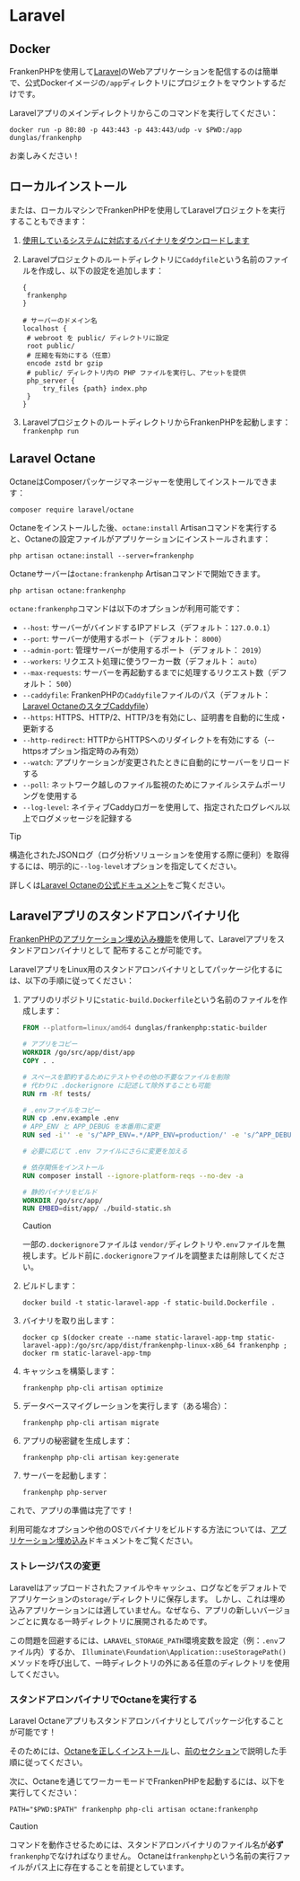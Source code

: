 # Laravel

## Docker

FrankenPHPを使用して[Laravel](https://laravel.com)のWebアプリケーションを配信するのは簡単で、公式Dockerイメージの`/app`ディレクトリにプロジェクトをマウントするだけです。

Laravelアプリのメインディレクトリからこのコマンドを実行してください：

```console
docker run -p 80:80 -p 443:443 -p 443:443/udp -v $PWD:/app dunglas/frankenphp
```

お楽しみください！

## ローカルインストール

または、ローカルマシンでFrankenPHPを使用してLaravelプロジェクトを実行することもできます：

1. [使用しているシステムに対応するバイナリをダウンロードします](../#standalone-binary)
2. Laravelプロジェクトのルートディレクトリに`Caddyfile`という名前のファイルを作成し、以下の設定を追加します：

   ```caddyfile
   {
   	frankenphp
   }

   # サーバーのドメイン名
   localhost {
   	# webroot を public/ ディレクトリに設定
   	root public/
   	# 圧縮を有効にする（任意）
   	encode zstd br gzip
   	# public/ ディレクトリ内の PHP ファイルを実行し、アセットを提供
   	php_server {
   		try_files {path} index.php
   	}
   }
   ```

3. LaravelプロジェクトのルートディレクトリからFrankenPHPを起動します： `frankenphp run`

## Laravel Octane

OctaneはComposerパッケージマネージャーを使用してインストールできます：

```console
composer require laravel/octane
```

Octaneをインストールした後、`octane:install` Artisanコマンドを実行すると、Octaneの設定ファイルがアプリケーションにインストールされます：

```console
php artisan octane:install --server=frankenphp
```

Octaneサーバーは`octane:frankenphp` Artisanコマンドで開始できます。

```console
php artisan octane:frankenphp
```

`octane:frankenphp`コマンドは以下のオプションが利用可能です：

- `--host`: サーバーがバインドするIPアドレス（デフォルト：`127.0.0.1`）
- `--port`: サーバーが使用するポート（デフォルト： `8000`）
- `--admin-port`: 管理サーバーが使用するポート（デフォルト： `2019`）
- `--workers`: リクエスト処理に使うワーカー数（デフォルト： `auto`）
- `--max-requests`: サーバーを再起動するまでに処理するリクエスト数（デフォルト： `500`）
- `--caddyfile`: FrankenPHPの`Caddyfile`ファイルのパス（デフォルト： [Laravel OctaneのスタブCaddyfile](https://github.com/laravel/octane/blob/2.x/src/Commands/stubs/Caddyfile)）
- `--https`: HTTPS、HTTP/2、HTTP/3を有効にし、証明書を自動的に生成・更新する
- `--http-redirect`: HTTPからHTTPSへのリダイレクトを有効にする（--httpsオプション指定時のみ有効）
- `--watch`: アプリケーションが変更されたときに自動的にサーバーをリロードする
- `--poll`: ネットワーク越しのファイル監視のためにファイルシステムポーリングを使用する
- `--log-level`: ネイティブCaddyロガーを使用して、指定されたログレベル以上でログメッセージを記録する

> [!TIP]
> 構造化されたJSONログ（ログ分析ソリューションを使用する際に便利）を取得するには、明示的に`--log-level`オプションを指定してください。

詳しくは[Laravel Octaneの公式ドキュメント](https://laravel.com/docs/octane)をご覧ください。

## Laravelアプリのスタンドアロンバイナリ化

[FrankenPHPのアプリケーション埋め込み機能](embed.md)を使用して、Laravelアプリをスタンドアロンバイナリとして
配布することが可能です。

LaravelアプリをLinux用のスタンドアロンバイナリとしてパッケージ化するには、以下の手順に従ってください：

1. アプリのリポジトリに`static-build.Dockerfile`という名前のファイルを作成します：

   ```dockerfile
   FROM --platform=linux/amd64 dunglas/frankenphp:static-builder

   # アプリをコピー
   WORKDIR /go/src/app/dist/app
   COPY . .

   # スペースを節約するためにテストやその他の不要なファイルを削除
   # 代わりに .dockerignore に記述して除外することも可能
   RUN rm -Rf tests/

   # .envファイルをコピー
   RUN cp .env.example .env
   # APP_ENV と APP_DEBUG を本番用に変更
   RUN sed -i'' -e 's/^APP_ENV=.*/APP_ENV=production/' -e 's/^APP_DEBUG=.*/APP_DEBUG=false/' .env

   # 必要に応じて .env ファイルにさらに変更を加える

   # 依存関係をインストール
   RUN composer install --ignore-platform-reqs --no-dev -a

   # 静的バイナリをビルド
   WORKDIR /go/src/app/
   RUN EMBED=dist/app/ ./build-static.sh
   ```

   > [!CAUTION]
   >
   > 一部の`.dockerignore`ファイルは
   > `vendor/`ディレクトリや`.env`ファイルを無視します。ビルド前に`.dockerignore`ファイルを調整または削除してください。

2. ビルドします：

   ```console
   docker build -t static-laravel-app -f static-build.Dockerfile .
   ```

3. バイナリを取り出します：

   ```console
   docker cp $(docker create --name static-laravel-app-tmp static-laravel-app):/go/src/app/dist/frankenphp-linux-x86_64 frankenphp ; docker rm static-laravel-app-tmp
   ```

4. キャッシュを構築します：

   ```console
   frankenphp php-cli artisan optimize
   ```

5. データベースマイグレーションを実行します（ある場合）：

   ```console
   frankenphp php-cli artisan migrate
   ```

6. アプリの秘密鍵を生成します：

   ```console
   frankenphp php-cli artisan key:generate
   ```

7. サーバーを起動します：

   ```console
   frankenphp php-server
   ```

これで、アプリの準備は完了です！

利用可能なオプションや他のOSでバイナリをビルドする方法については、[アプリケーション埋め込み](embed.md)ドキュメントをご覧ください。

### ストレージパスの変更

Laravelはアップロードされたファイルやキャッシュ、ログなどをデフォルトでアプリケーションの`storage/`ディレクトリに保存します。
しかし、これは埋め込みアプリケーションには適していません。なぜなら、アプリの新しいバージョンごとに異なる一時ディレクトリに展開されるためです。

この問題を回避するには、`LARAVEL_STORAGE_PATH`環境変数を設定（例：`.env`ファイル内）するか、 `Illuminate\Foundation\Application::useStoragePath()`メソッドを呼び出して、一時ディレクトリの外にある任意のディレクトリを使用してください。

### スタンドアロンバイナリでOctaneを実行する

Laravel Octaneアプリもスタンドアロンバイナリとしてパッケージ化することが可能です！

そのためには、[Octaneを正しくインストール](#laravel-octane)し、[前のセクション](#laravelアプリのスタンドアロンバイナリ化)で説明した手順に従ってください。

次に、Octaneを通じてワーカーモードでFrankenPHPを起動するには、以下を実行してください：

```console
PATH="$PWD:$PATH" frankenphp php-cli artisan octane:frankenphp
```

> [!CAUTION]
>
> コマンドを動作させるためには、スタンドアロンバイナリのファイル名が**必ず**`frankenphp`でなければなりません。
> Octaneは`frankenphp`という名前の実行ファイルがパス上に存在することを前提としています。
